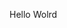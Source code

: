 Hello Wolrd



























































































































































































































































































































































































































































































































































































